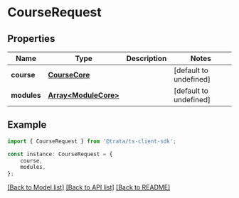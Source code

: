 # CourseRequest


## Properties

Name | Type | Description | Notes
------------ | ------------- | ------------- | -------------
**course** | [**CourseCore**](CourseCore.md) |  | [default to undefined]
**modules** | [**Array&lt;ModuleCore&gt;**](ModuleCore.md) |  | [default to undefined]

## Example

```typescript
import { CourseRequest } from '@trata/ts-client-sdk';

const instance: CourseRequest = {
    course,
    modules,
};
```

[[Back to Model list]](../README.md#documentation-for-models) [[Back to API list]](../README.md#documentation-for-api-endpoints) [[Back to README]](../README.md)
